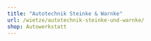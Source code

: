 ```yaml
---
title: "Autotechnik Steinke & Warnke"
url: /wietze/autotechnik-steinke-und-warnke/
shop: Autowerkstatt
---
```

